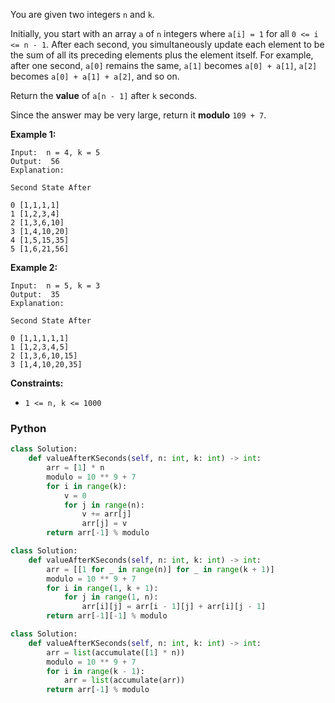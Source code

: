 You are given two integers  `n`  and  `k`.

Initially, you start with an array  `a`  of  `n`  integers where  `a[i] = 1`  for all  `0 <= i <= n - 1`. After each second, you simultaneously update each element to be the sum of all its preceding elements plus the element itself. For example, after one second,  `a[0]`  remains the same,  `a[1]`  becomes  `a[0] + a[1]`,  `a[2]`  becomes  `a[0] + a[1] + a[2]`, and so on.

Return the  **value**  of  `a[n - 1]`  after  `k`  seconds.

Since the answer may be very large, return it  **modulo**  `109 + 7`.

**Example 1:**
```
Input:  n = 4, k = 5
Output:  56
Explanation:

Second State After

0 [1,1,1,1]
1 [1,2,3,4]
2 [1,3,6,10]
3 [1,4,10,20]
4 [1,5,15,35]
5 [1,6,21,56]
```

**Example 2:**
```
Input:  n = 5, k = 3
Output:  35
Explanation:

Second State After

0 [1,1,1,1,1]
1 [1,2,3,4,5]
2 [1,3,6,10,15]
3 [1,4,10,20,35]
```
**Constraints:**

-   `1 <= n, k <= 1000`

### Python
```py
class Solution:
    def valueAfterKSeconds(self, n: int, k: int) -> int:
        arr = [1] * n
        modulo = 10 ** 9 + 7
        for i in range(k):
            v = 0
            for j in range(n):
                v += arr[j]
                arr[j] = v
        return arr[-1] % modulo
```

```py
class Solution:
    def valueAfterKSeconds(self, n: int, k: int) -> int:
        arr = [[1 for _ in range(n)] for _ in range(k + 1)]
        modulo = 10 ** 9 + 7
        for i in range(1, k + 1):
            for j in range(1, n):
                arr[i][j] = arr[i - 1][j] + arr[i][j - 1]
        return arr[-1][-1] % modulo
```

```py
class Solution:
    def valueAfterKSeconds(self, n: int, k: int) -> int:
        arr = list(accumulate([1] * n))
        modulo = 10 ** 9 + 7
        for i in range(k - 1):
            arr = list(accumulate(arr))
        return arr[-1] % modulo
```